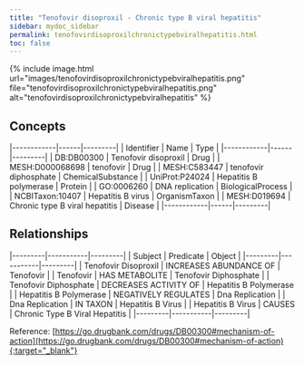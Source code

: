```yaml
---
title: "Tenofovir disoproxil - Chronic type B viral hepatitis"
sidebar: mydoc_sidebar
permalink: tenofovirdisoproxilchronictypebviralhepatitis.html
toc: false 
---
```


{% include image.html url="images/tenofovirdisoproxilchronictypebviralhepatitis.png" file="tenofovirdisoproxilchronictypebviralhepatitis.png" alt="tenofovirdisoproxilchronictypebviralhepatitis" %}

## Concepts

|------------|------|---------|
| Identifier | Name | Type    |
|------------|------|---------|
| DB:DB00300 | Tenofovir disoproxil | Drug |
| MESH:D000068698 | tenofovir | Drug |
| MESH:C583447 | tenofovir diphosphate | ChemicalSubstance |
| UniProt:P24024 | Hepatitis B polymerase | Protein |
| GO:0006260 | DNA replication | BiologicalProcess |
| NCBITaxon:10407 | Hepatitis B virus | OrganismTaxon |
| MESH:D019694 | Chronic type B viral hepatitis | Disease |
|------------|------|---------|

## Relationships

|---------|-----------|---------|
| Subject | Predicate | Object  |
|---------|-----------|---------|
| Tenofovir Disoproxil | INCREASES ABUNDANCE OF | Tenofovir |
| Tenofovir | HAS METABOLITE | Tenofovir Diphosphate |
| Tenofovir Diphosphate | DECREASES ACTIVITY OF | Hepatitis B Polymerase |
| Hepatitis B Polymerase | NEGATIVELY REGULATES | Dna Replication |
| Dna Replication | IN TAXON | Hepatitis B Virus |
| Hepatitis B Virus | CAUSES | Chronic Type B Viral Hepatitis |
|---------|-----------|---------|

Reference: [https://go.drugbank.com/drugs/DB00300#mechanism-of-action](https://go.drugbank.com/drugs/DB00300#mechanism-of-action){:target="_blank"}